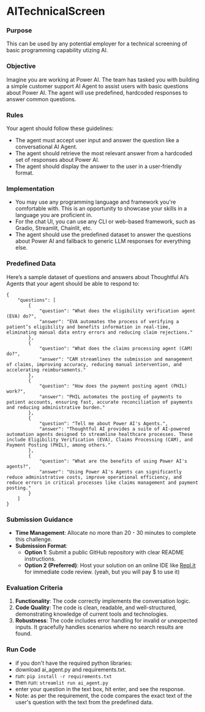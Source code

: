 # AITechnicalScreen

### Purpose

This can be used by any potential employer for a technical screening of basic programming capability utizing AI.

### Objective

Imagine you are working at Power AI. The team has tasked you with building a simple customer support AI Agent to assist users with basic questions about Power AI. The agent will use predefined, hardcoded responses to answer common questions.

### Rules

Your agent should follow these guidelines:

- The agent must accept user input and answer the question like a conversational AI Agent.
- The agent should retrieve the most relevant answer from a hardcoded set of responses about Power AI.
- The agent should display the answer to the user in a user-friendly format.

### Implementation

- You may use any programming language and framework you're comfortable with. This is an opportunity to showcase your skills in a language you are proficient in.
- For the chat UI, you can use any CLI or web-based framework, such as Gradio, Streamlit, Chainlit, etc.
- The agent should use the predefined dataset to answer the questions about Power AI and fallback to generic LLM responses for everything else.

### **Predefined Data**

Here’s a sample dataset of questions and answers about Thoughtful AI’s Agents that your agent should be able to respond to:
```
{
    "questions": [
        {
            "question": "What does the eligibility verification agent (EVA) do?",
            "answer": "EVA automates the process of verifying a patient’s eligibility and benefits information in real-time, eliminating manual data entry errors and reducing claim rejections."
        },
        {
            "question": "What does the claims processing agent (CAM) do?",
            "answer": "CAM streamlines the submission and management of claims, improving accuracy, reducing manual intervention, and accelerating reimbursements."
        },
        {
            "question": "How does the payment posting agent (PHIL) work?",
            "answer": "PHIL automates the posting of payments to patient accounts, ensuring fast, accurate reconciliation of payments and reducing administrative burden."
        },
        {
            "question": "Tell me about Power AI's Agents.",
            "answer": "Thoughtful AI provides a suite of AI-powered automation agents designed to streamline healthcare processes. These include Eligibility Verification (EVA), Claims Processing (CAM), and Payment Posting (PHIL), among others."
        },
        {
            "question": "What are the benefits of using Power AI's agents?",
            "answer": "Using Power AI's Agents can significantly reduce administrative costs, improve operational efficiency, and reduce errors in critical processes like claims management and payment posting."
        }
    ]
}
```
### Submission Guidance

- **Time Management**: Allocate no more than 20 - 30 minutes to complete this challenge.
- **Submission Format**:
    - **Option 1**: Submit a public GitHub repository with clear README instructions.
    - **Option 2 (Preferred)**: Host your solution on an online IDE like [Repl.it](http://repl.it/) for immediate code review. (yeah, but you will pay $ to use it)

### Evaluation Criteria

1. **Functionality**: The code correctly implements the conversation logic.
2. **Code Quality**: The code is clean, readable, and well-structured, demonstrating knowledge of current tools and technologies.
3. **Robustness**: The code includes error handling for invalid or unexpected inputs. It gracefully handles scenarios where no search results are found.

### Run Code
 - if you don't have the required python libraries:
 - download ai_agent.py and requirements.txt.
 - run: ```pip install -r requirements.txt```
 - then run: ```streamlit run ai_agent.py```
 - enter your question in the text box, hit enter, and see the response.
 - Note: as per the requirement, the code compares the exact text of the user's question with the text from the predefined data.
